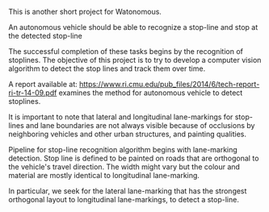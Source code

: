 This is another short project for Watonomous. 

An autonomous vehicle should be able to recognize a stop-line and stop at the detected stop-line

The successful completion of these tasks begins by the recognition of stoplines.
The objective of this project is to try to develop a computer vision algorithm to detect the stop lines and track them over time. 

A report available at: https://www.ri.cmu.edu/pub_files/2014/6/tech-report-ri-tr-14-09.pdf examines the method for autonomous vehicle to detect stoplines. 


It is important to note that lateral and longitudinal lane-markings for stop-lines and lane boundaries are not always visible because of occlusions by neighboring vehicles and other urban structures, and painting qualities.

Pipeline for stop-line recognition algorithm begins with lane-marking detection. 
Stop line is defined to be painted on roads that are orthogonal to the vehicle's travel direction. 
The width might vary but the colour and material are mostly identical to longitudinal lane-marking. 

In particular, we seek for the lateral lane-marking that has the strongest orthogonal layout to longitudinal lane-markings, to detect a stop-line. 


